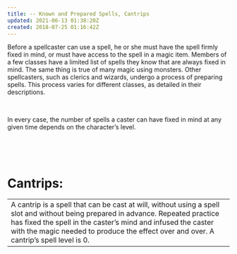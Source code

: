 ```yaml
---
title: -- Known and Prepared Spells, Cantrips
updated: 2021-06-13 01:38:20Z
created: 2018-07-25 01:16:42Z
---
```


Before a spellcaster can use a spell, he or she must have the spell firmly fixed in mind, or must have access to the spell in a magic item. Members of a few classes have a limited list of spells they know that are always fixed in mind. The same thing is true of many magic using monsters. Other spellcasters, such as clerics and wizards, undergo a process of preparing spells. This process varies for different classes, as detailed in their descriptions.

 

In every case, the number of spells a caster can have fixed in mind at any given time depends on the character’s level.

 

 

# **Cantrips:**

|                                                                                                                                                                                                                                                                                             |
|---------------------------------------------------------------------------------------------------------------------------------------------------------------------------------------------------------------------------------------------------------------------------------------------|
| A cantrip is a spell that can be cast at will, without using a spell slot and without being prepared in advance. Repeated practice has fixed the spell in the caster’s mind and infused the caster with the magic needed to produce the effect over and over. A cantrip’s spell level is 0. |

